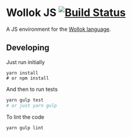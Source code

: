 # Wollok JS [![Build Status](https://travis-ci.org/uqbar-project/wollok-js.svg?branch=master)](https://travis-ci.org/uqbar-project/wollok-js)

A JS environment for the [Wollok language](https://github.com/uqbar-project/wollok).

## Developing

Just run initially
```
yarn install
# or npm install
```

And then to run tests

```bash
yarn gulp test
# or just yarn gulp
```

To lint the code

```bash
yarn gulp lint
```


